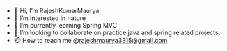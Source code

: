 - 👋 Hi, I’m RajeshKumarMaurya
- 👀 I’m interested in nature 
- 🌱 I’m currently learning Spring MVC
- 💞️ I’m looking to collaborate on practice java and spring related projects.
- 📫 How to reach me @rajeshmaurya3315@gmail.com

<!---
rajeshmaurya3315/rajeshmaurya3315 is a ✨ special ✨ repository because its `README.md` (this file) appears on your GitHub profile.
You can click the Preview link to take a look at your changes.
--->
